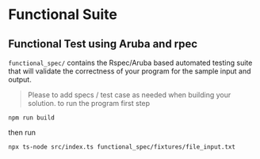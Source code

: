 # Functional Suite

## Functional Test using Aruba and rpec

`functional_spec/` contains the Rspec/Aruba based automated testing suite that will validate the correctness of your program for the sample input and output.

> Please to add specs / test case as needed when building your solution.
> to run the program
> first step

```
npm run build
```

then run

```
npx ts-node src/index.ts functional_spec/fixtures/file_input.txt
```
